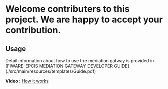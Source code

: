 # Welcome contributers to this project. We are happy to accept your contribution. 

## Usage

Detail information about how to use the mediation gatway is provided in [FIWARE-EPCIS MEDIATION GATEWAY DEVELOPER GUIDE]
(./src/main/resources/templates/Guide.pdf)

**Video :** [How it works](https://drive.google.com/file/d/1TsRI_cbWmLY9gSA2hNP6UzybOGGOx6d_/view?usp=sharing)

